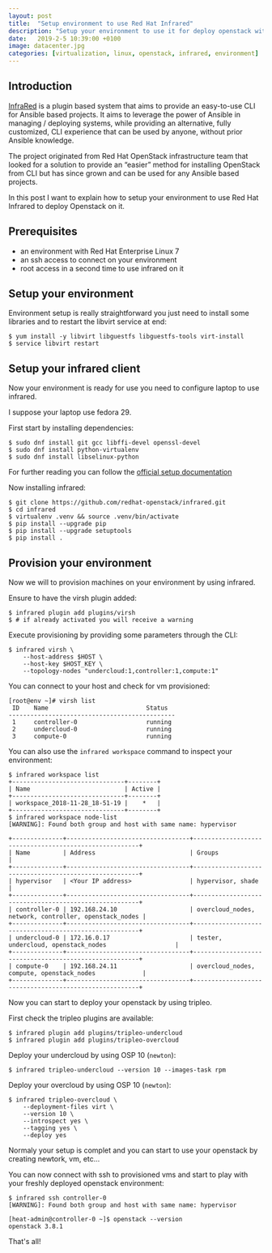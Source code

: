 ```yaml
---
layout: post
title:  "Setup environment to use Red Hat Infrared"
description: "Setup your environment to use it for deploy openstack with Red Hat Infrared"
date:   2019-2-5 10:39:00 +0100
image: datacenter.jpg
categories: [virtualization, linux, openstack, infrared, environment]
---
```

## Introduction
[InfraRed](https://infrared.readthedocs.io/en/stable/index.html) is a plugin based system that aims to provide an easy-to-use CLI for Ansible based projects.
It aims to leverage the power of Ansible in managing / deploying systems,
while providing an alternative, fully customized, CLI experience that can be used by anyone,
without prior Ansible knowledge.

The project originated from Red Hat OpenStack infrastructure team that looked for a solution to
provide an “easier” method for installing OpenStack from CLI but has since grown and can be
used for any Ansible based projects.

In this post I want to explain how to setup your environment to use Red Hat Infrared
to deploy Openstack on it.

## Prerequisites
- an environment with Red Hat Enterprise Linux 7
- an ssh access to connect on your environment
- root access in a second time to use infrared on it

## Setup your environment

Environment setup is really straightforward you just need to install
some libraries and to restart the libvirt service at end:

```shell
$ yum install -y libvirt libguestfs libguestfs-tools virt-install
$ service libvirt restart
```

## Setup your infrared client

Now your environment is ready for use you need to configure laptop
to use infrared.

I suppose your laptop use fedora 29.

First start by installing dependencies:
```shell
$ sudo dnf install git gcc libffi-devel openssl-devel
$ sudo dnf install python-virtualenv
$ sudo dnf install libselinux-python
```

For further reading you can follow the [official setup documentation](https://infrared.readthedocs.io/en/stable/setup.html)

Now installing infrared:

```shell
$ git clone https://github.com/redhat-openstack/infrared.git
$ cd infrared
$ virtualenv .venv && source .venv/bin/activate
$ pip install --upgrade pip
$ pip install --upgrade setuptools
$ pip install .
```

## Provision your environment

Now we will to provision machines on your environment by using infrared.

Ensure to have the virsh plugin added:
```shell
$ infrared plugin add plugins/virsh
$ # if already activated you will receive a warning
```

Execute provisioning by providing some parameters through the CLI:
```shell
$ infrared virsh \
    --host-address $HOST \
    --host-key $HOST_KEY \
    --topology-nodes "undercloud:1,controller:1,compute:1"
```

You can connect to your host and check for vm provisioned:
```
[root@env ~]# virsh list
 ID    Name                           Status
----------------------------------------------
 1     controller-0                   running
 2     undercloud-0                   running
 3     compute-0                      running
``` 

You can also use the `infrared workspace` command to inspect
your environment:

```
$ infrared workspace list
+-------------------------------+--------+
| Name                          | Active |
+-------------------------------+--------+
| workspace_2018-11-28_18-51-19 |    *   |
+-------------------------------+--------+
$ infrared workspace node-list
[WARNING]: Found both group and host with same name: hypervisor

+--------------+----------------------------------+-------------------------------------------------------+
| Name         | Address                          | Groups                                                |
+--------------+----------------------------------+-------------------------------------------------------+
| hypervisor   | <Your IP address>                | hypervisor, shade                                     |
+--------------+----------------------------------+-------------------------------------------------------+
| controller-0 | 192.168.24.10                    | overcloud_nodes, network, controller, openstack_nodes |
+--------------+----------------------------------+-------------------------------------------------------+
| undercloud-0 | 172.16.0.17                      | tester, undercloud, openstack_nodes                   |
+--------------+----------------------------------+-------------------------------------------------------+
| compute-0    | 192.168.24.11                    | overcloud_nodes, compute, openstack_nodes             |
+--------------+----------------------------------+-------------------------------------------------------+
```

Now you can start to deploy your openstack by using tripleo.

First check the tripleo plugins are available:
```
$ infrared plugin add plugins/tripleo-undercloud
$ infrared plugin add plugins/tripleo-overcloud
```

Deploy your undercloud by using OSP 10 (`newton`):
```
$ infrared tripleo-undercloud --version 10 --images-task rpm
```

Deploy your overcloud by using OSP 10 (`newton`):
```shell
$ infrared tripleo-overcloud \
    --deployment-files virt \
    --version 10 \
    --introspect yes \
    --tagging yes \
    --deploy yes
```

Normaly your setup is complet and you can start to use your openstack by creating newtork, vm, etc...

You can now connect with ssh to provisioned vms and start to play with your freshly deployed openstack environment:

```shell
$ infrared ssh controller-0
[WARNING]: Found both group and host with same name: hypervisor

[heat-admin@controller-0 ~]$ openstack --version
openstack 3.8.1
```

That's all!
